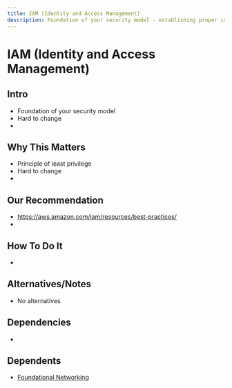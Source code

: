 ```yaml
---
title: IAM (Identity and Access Management)
description: Foundation of your security model - establishing proper identity and access management practices
---
```


# IAM (Identity and Access Management)

## Intro
* Foundation of your security model
* Hard to change
*

## Why This Matters
* Principle of least privilege
* Hard to change
*

## Our Recommendation
* https://aws.amazon.com/iam/resources/best-practices/
*

## How To Do It
*

## Alternatives/Notes
* No alternatives

## Dependencies
*

## Dependents
* [Foundational Networking](/infrastructure/foundational-networking)